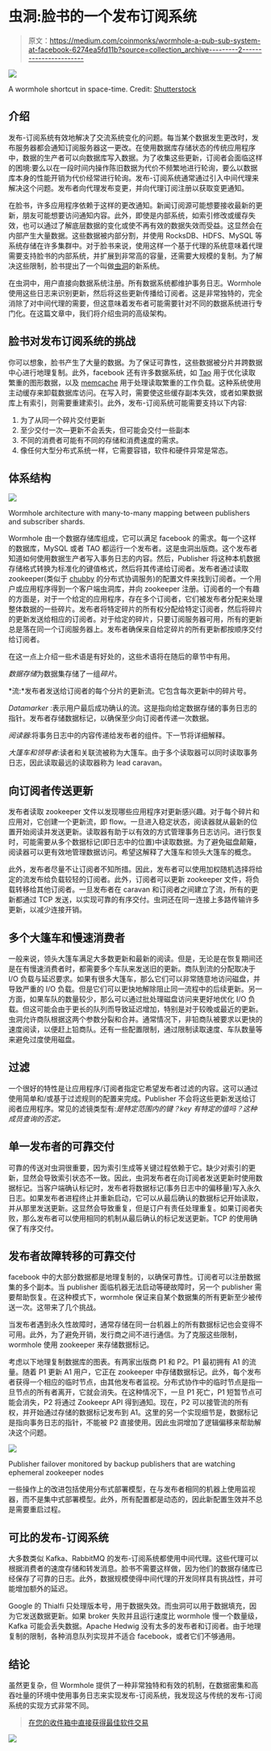 # 虫洞:脸书的一个发布订阅系统

> 原文：<https://medium.com/coinmonks/wormhole-a-pub-sub-system-at-facebook-6274ea5fd11b?source=collection_archive---------2----------------------->

![](img/8485974626691ba72ec1109858fbf994.png)

A wormhole shortcut in space-time. Credit: [Shutterstock](http://www.shutterstock.com/)

## 介绍

发布-订阅系统有效地解决了交流系统变化的问题。每当某个数据发生更改时，发布服务器都会通知订阅服务器这一更改。在使用数据库存储状态的传统应用程序中，数据的生产者可以向数据库写入数据。为了收集这些更新，订阅者会面临这样的困境:要么以在一段时间内操作陈旧数据为代价不频繁地进行轮询，要么以数据库本身的性能开销为代价经常进行轮询。发布-订阅系统通常通过引入中间代理来解决这个问题。发布者向代理发布变更，并向代理订阅注册以获取变更通知。

在脸书，许多应用程序依赖于这样的更改通知。新闻订阅源可能想要接收最新的更新，朋友可能想要访问通知内容。此外，即使是内部系统，如索引修改或缓存失效，也可以通过了解底层数据的变化或使不再有效的数据失效而受益。这显然会在内部产生大量数据。这些数据被内部分割，并使用 RocksDB、HDFS、MySQL 等系统存储在许多集群中。对于脸书来说，使用这样一个基于代理的系统意味着代理需要支持脸书的内部系统，并扩展到非常高的容量，还需要大规模的复制。为了解决这些限制，脸书提出了一个叫做[虫洞](https://www.usenix.org/system/files/conference/nsdi15/nsdi15-paper-sharma.pdf)的新系统。

在虫洞中，用户直接向数据系统注册。所有数据系统都维护事务日志。Wormhole 使用这些日志来识别更新，然后将这些更新传播给订阅者。这是非常独特的，完全消除了对中间代理的需要，但这意味着发布者可能需要针对不同的数据系统进行专门化。在这篇文章中，我们将介绍虫洞的高级架构。

## 脸书对发布订阅系统的挑战

你可以想象，脸书产生了大量的数据。为了保证可靠性，这些数据被分片并跨数据中心进行地理复制。此外，facebook 还有许多数据系统，如 [Tao](/coinmonks/tao-facebooks-distributed-database-for-social-graph-c2b45f5346ea) 用于优化读取繁重的图形数据，以及 [memcache](https://www.usenix.org/system/files/conference/nsdi13/nsdi13-final170_update.pdf) 用于处理读取繁重的工作负载。这种系统使用主动缓存来卸载数据库访问。在写入时，需要使这些缓存副本失效，或者如果数据库上有索引，则需要重建索引。此外，发布-订阅系统可能需要支持以下内容:

1.  为了从同一个碎片交付更新
2.  至少交付一次—更新不会丢失，但可能会交付一些副本
3.  不同的消费者可能有不同的存储和消费速度的需求。
4.  像任何大型分布式系统一样，它需要容错，软件和硬件异常是常态。

## 体系结构

![](img/4fc88d4a80ca8f0a2b6a9d62911f86da.png)

Wormhole architecture with many-to-many mapping between publishers and subscriber shards.

Wormhole 由一个数据存储库组成，它可以满足 facebook 的需求。每一个这样的数据库，MySQL 或者 TAO 都运行一个发布者。这是虫洞出版商。这个发布者知道如何使用数据生产者写入事务日志的内容。然后，Publisher 将这种本机数据存储格式转换为标准化的键值格式，然后将其传递给订阅者。发布者通过读取 zookeeper(类似于 [chubby](/coinmonks/chubby-a-centralized-lock-service-for-distributed-applications-390571273052) 的分布式协调服务)的配置文件来找到订阅者。一个用户或应用程序得到一个客户端虫洞库，并向 zookeeper 注册。订阅者的一个有趣的方面是，对于一个给定的应用程序，存在多个订阅者，它们被发布者分配来处理整体数据的一些碎片。发布者将特定碎片的所有权分配给特定订阅者，然后将碎片的更新发送给相应的订阅者。对于给定的碎片，只要订阅服务器可用，所有的更新总是落在同一个订阅服务器上。发布者确保来自给定碎片的所有更新都按顺序交付给订阅者。

在这一点上介绍一些术语是有好处的，这些术语将在随后的章节中有用。

*数据存储*为数据集存储了一组*碎片*。

*流:*发布者发送给订阅者的每个分片的更新流。它包含每次更新中的碎片号。

*Datamarker* :表示用户最后成功确认的流。这是指向给定数据存储的事务日志的指针。发布者存储数据标记，以确保至少向订阅者传递一次数据。

*阅读器*:将事务日志中的内容传递给发布者的组件。下一节将详细解释。

*大篷车和领导者*:读者和关联流被称为大篷车。由于多个读取器可以同时读取事务日志，因此读取最远的读取器称为 lead caravan。

## 向订阅者传送更新

发布者读取 zookeeper 文件以发现哪些应用程序对更新感兴趣。对于每个碎片和应用对，它创建一个更新流，即 flow。一旦进入稳定状态，阅读器就从最新的位置开始阅读并发送更新。读取器有助于以有效的方式管理事务日志访问。进行恢复时，可能需要从多个数据标记(即日志中的位置)中读取数据。为了避免磁盘颠簸，阅读器可以更有效地管理数据访问。希望这解释了大篷车和领头大篷车的概念。

此外，发布者尽量不让订阅者不知所措。因此，发布者可以使用加权随机选择将给定的流发布给负载较轻的订阅者。此外，订阅者可以更新 zookeeper 文件，将负载转移给其他订阅者。一旦发布者在 caravan 和订阅者之间建立了流，所有的更新都通过 TCP 发送，以实现可靠的有序交付。虫洞还在同一连接上多路传输许多更新，以减少连接开销。

## 多个大篷车和慢速消费者

一般来说，领头大篷车满足大多数更新和最新的阅读。但是，无论是在恢复期间还是在有慢速消费者时，都需要多个车队来发送旧的更新。商队到流的分配取决于 I/O 负载与延迟要求。如果有很多大篷车，那么它们可以非常随意地访问磁盘，并导致严重的 I/O 负载。但是它们可以更快地解除阻止同一流程中的后续更新。另一方面，如果车队的数量较少，那么可以通过批处理磁盘访问来更好地优化 I/O 负载。但这可能会由于更长的队列而导致延迟增加，特别是对于较晚或最近的更新。虫洞允许商队根据这两个参数分裂和合并。通常情况下，非铅商队被要求以更快的速度阅读，以便赶上铅商队。还有一些配置限制，通过限制读取速度、车队数量等来避免过度使用磁盘。

## 过滤

一个很好的特性是让应用程序/订阅者指定它希望发布者过滤的内容。这可以通过使用简单和/或基于过滤规则的配置来完成。Publisher 不会将这些更新发送给订阅者应用程序。常见的滤镜类型有:*是特定范围内的键？key 有特定的值吗？这种成员查询的否定。*

## 单一发布者的可靠交付

可靠的传送对虫洞很重要，因为索引生成等关键过程依赖于它。缺少对索引的更新，显然会导致索引状态不一致。因此，虫洞发布者在向订阅者发送更新时使用数据标记。当客户端确认标记时，发布者将数据标记(事务日志中的偏移量)写入永久日志。如果发布者进程终止并重新启动，它可以从最后确认的数据标记开始读取，并从那里发送更新。这显然会导致重复，但是订户有责任处理重复。如果订阅者失败，那么发布者可以使用相同的机制从最后确认的标记发送更新。TCP 的使用确保了有序交付。

## 发布者故障转移的可靠交付

facebook 中的大部分数据都是地理复制的，以确保可靠性。订阅者可以注册数据集的多个副本。当 publisher 面临机器无法启动等硬故障时，另一个 publisher 需要帮助恢复。在这种模式下，wormhole 保证来自某个数据集的所有更新至少被传送一次。这带来了几个挑战。

当发布者遇到永久性故障时，通常存储在同一台机器上的所有数据标记也会变得不可用。此外，为了避免开销，发行商之间不进行通信。为了克服这些限制，wormhole 使用 zookeeper 来存储数据标记。

考虑以下地理复制数据库的图表。有两家出版商 P1 和 P2。P1 最初拥有 A1 的流量。随着 P1 更新 A1 用户，它正在 zookeeper 中存储数据标记。此外，每个发布者获得一个相应的临时节点，由其他发布者监视。分布式协作中的临时节点是指一旦节点的所有者离开，它就会消失。在这种情况下，一旦 P1 死亡，P1 短暂节点可能会消失，P2 将通过 Zookeepr API 得到通知。现在，P2 可以接管流的所有权，并开始通过存储的数据标记发布到 A1。这里的另一个实现细节是，数据标记是指向事务日志的指针，不能被 P2 直接使用。因此虫洞增加了逻辑偏移来帮助解决这个问题。

![](img/576f1c696e95c1c6f4f96207ec1f4577.png)

Publisher failover monitored by backup publishers that are watching ephemeral zookeeper nodes

一些操作上的改进包括使用分布式部署模型，在与发布者相同的机器上使用监视器，而不是集中式部署模型。此外，所有配置都是动态的，因此新配置生效并不总是需要重启过程。

## 可比的发布-订阅系统

大多数类似 Kafka、RabbitMQ 的发布-订阅系统都使用中间代理。这些代理可以根据消费者的速度存储和转发消息。脸书不需要这样做，因为他们的数据存储库已经保存了可靠的日志。此外，数据规模使得中间代理的开发同样具有挑战性，并可能增加额外的延迟。

Google 的 Thialfi 只处理版本号，用于数据失效。而虫洞可以用于数据填充，因为它发送数据更新。如果 broker 失败并且运行速度比 wormhole 慢一个数量级，Kafka 可能会丢失数据。Apache Hedwig 没有太多的发布者和订阅者。由于地理复制的限制，各种消息队列实现并不适合 facebook，或者它们不够通用。

## 结论

虽然更复杂，但 Wormhole 提供了一种非常独特和有效的机制，在数据密集和高吞吐量的环境中使用事务日志来实现发布-订阅系统，我发现这与传统的发布-订阅系统的实现方式非常不同。

> [在您的收件箱中直接获得最佳软件交易](https://coincodecap.com/?utm_source=coinmonks)

[![](img/7c0b3dfdcbfea594cc0ae7d4f9bf6fcb.png)](https://coincodecap.com/?utm_source=coinmonks)